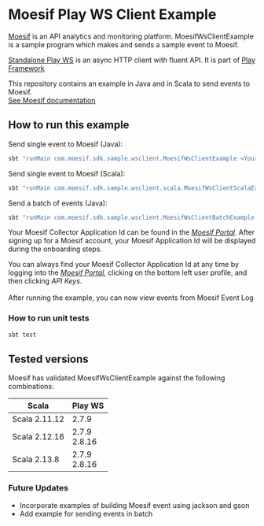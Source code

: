 # Moesif Play WS Client Example

[Moesif](https://www.moesif.com) is an API analytics and monitoring
platform. MoesifWsClientExample is a sample program which makes and
sends a sample event to Moesif.

[Standalone Play WS](https://github.com/playframework/play-ws) is an async HTTP client with fluent API.
It is part of [Play Framework](https://www.playframework.com/documentation/2.8.x/JavaWS)

This repository contains an example in Java and in Scala to send events to Moesif.  
[See Moesif documentation](https://www.moesif.com/docs/api#log-an-api-call)

## How to run this example
Send single event to Moesif (Java):
```bash
sbt "runMain com.moesif.sdk.sample.wsclient.MoesifWsClientExample <Your-Moesif-Application-ID>"
```

Send single event to Moesif (Scala):
```bash
sbt "runMain com.moesif.sdk.sample.wsclient.scala.MoesifWsClientScalaExample <Your-Moesif-Application-ID>"
```

Send a batch of events (Java):
```bash
sbt "runMain com.moesif.sdk.sample.wsclient.MoesifWsClientBatchExample <Number-of-events> <Your-Moesif-Application-ID>"
```

Your Moesif Collector Application Id can be found in the
[_Moesif Portal_](https://www.moesif.com/). After signing up for a
Moesif account, your Moesif Application Id will be displayed during
the onboarding steps.

You can always find your Moesif Collector Application Id at any time
by logging into the [_Moesif Portal_](https://www.moesif.com/), clicking
on the bottom left user profile, and then clicking _API Keys_.  
\
After running the example, you can now view events from Moesif Event Log

### How to run unit tests
```bash
sbt test
```
## Tested versions

Moesif has validated MoesifWsClientExample against the following combinations:

| Scala         | Play WS          |
|---------------|------------------|
| Scala 2.11.12 | 2.7.9            |
| Scala 2.12.16 | 2.7.9<br/>2.8.16 |
| Scala 2.13.8  | 2.7.9<br/>2.8.16 |


### Future Updates
* Incorporate examples of building Moesif event using jackson and gson
* Add example for sending events in batch